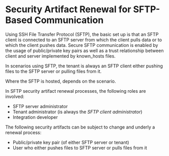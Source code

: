 <!-- loio682ca615f0234421b10e5c04ede3074b -->

# Security Artifact Renewal for SFTP-Based Communication

Using SSH File Transfer Protocol \(SFTP\), the basic set up is that an SFTP client is connected to an SFTP server from which the client pulls data or to which the client pushes data. Secure SFTP communication is enabled by the usage of public/private key pairs as well as a trust relationship between client and server implemented by known\_hosts files.

In scenarios using SFTP, the tenant is always an SFTP client either pushing files to the SFTP server or pulling files from it.

Where the SFTP is hosted, depends on the scenario.

In SFTP security artifact renewal processes, the following roles are involved:

-   SFTP server administrator
-   Tenant administrator \(is always the *SFTP client administrator*\)
-   Integration developer

The following security artifacts can be subject to change and underly a renewal process:

-   Public/private key pair \(of either SFTP server or tenant\)
-   User who either pushes files to SFTP server or pulls files from it


